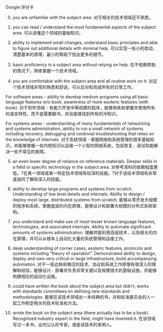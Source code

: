 Google 评分卡

0. you are unfamiliar with the subject area.
对于相关的技术领域还不熟悉。

1. you can read / understand the most fundamental aspects of the subject area.
可以读懂这个领域的基础知识。

2. ability to implement small changes, understand basic principles and able to figure out additional details with minimal help.
可以实现一些小的改动，清楚基本的原理，最小的帮助下找出更多的细节。

3. basic proficiency in a subject area without relying on help.
在不依赖帮助的情况下，熟练掌握一个技术领域。

4. you are comfortable with the subject area and all routine work on it: 
对这个技术领域非常的熟悉和舒适，可以应对和完成所有的日常工作。

For software areas - ability to develop medium programs using all basic language features w/o book, awareness of more esoteric features (with book).
对于软件领域 - 有能力开发中等规模的程序，能够熟练和掌握并使用所有的语言特性，而不是需要翻书，并且能够找到所有的冷知识。

For systems areas - understanding of many fundamentals of networking and systems administration, ability to run a small network of systems including recovery, debugging and nontrivial troubleshooting that relies on the knowledge of internals.
对于系统领域 - 掌握网络和系统管理的很多基础知识，并能够掌握一些内核知识以运维一个小型的网络系统，包括恢复、调试和能解决一些不常见的故障。

5. an even lower degree of reliance on reference materials. Deeper skills in a field or specific technology in the subject area.
对参考资料的依赖程度更低。?在某一领域或某一特定技术领域有较深的技能。?对于该技术领域有非常底层的了解和深入的技能。

6. ability to develop large programs and systems from scratch. Understanding of low level details and internals. Ability to design / deploy most large, distributed systems from scratch.
能够从零开发大规模的程序和系统，掌握底层的内在原理，能够设计和部署大规模的分布式系统架构。

7. you understand and make use of most lesser known language features, technologies, and associated internals. Ability to automate significant amounts of systems administration.
理解并能利用高级技术，以及相关的内在原理，并可以从根本上自动化大量的系统管理和运维工作。

8. deep understanding of corner cases, esoteric features, protocols and systems including “theory of operation”. Demonstrated ability to design, deploy and own very critical or large infrastructure, build accompanying automation.
对于一些边角和晦涩的技术、协议和系统工作原理有很深入的理解和经验，能够设计，部署并负责非常关键以及规模很大的基础设施，并能够构建相应的自动化设施。

9. could have written the book about the subject area but didn’t; works with standards committees on defining new standards and methodologies.
能够在该技术领域出一本经典的书，并和标准委员会的人一起工作制定相关的技术标准和方法。

10. wrote the book on the subject area (there actually has to be a book). Recognized industry expert in the field, might have invented it.
在该领域写过一本书，业内公认的专家，或是该技术的发明人。
